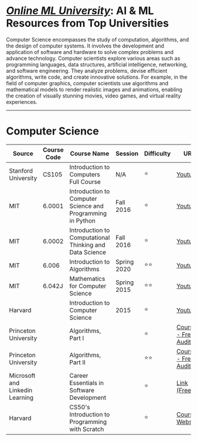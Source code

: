 # [***Online ML University***]((https://github.com/azminewasi/online-ml-university/)): **AI & ML Resources from Top Universities**
Computer Science encompasses the study of computation, algorithms, and the design of computer systems. It involves the development and application of software and hardware to solve complex problems and advance technology. Computer scientists explore various areas such as programming languages, data structures, artificial intelligence, networking, and software engineering. They analyze problems, devise efficient algorithms, write code, and create innovative solutions. For example, in the field of computer graphics, computer scientists use algorithms and mathematical models to render realistic images and animations, enabling the creation of visually stunning movies, video games, and virtual reality experiences.




---


# **Computer Science**
| Source | Course Code | Course Name | Session | Difficulty | URL |
| --- | --- | --- | --- | --- | --- |
| Stanford University |  CS105 | Introduction to Computers Full Course | N/A | ⭐ | [Youtube](https://youtube.com/watch?v=Qpw-udshXdM&list=PLoROMvodv4rPzLcXBhbCFt8ahPrQGFSmN&pp=iAQB) |
| MIT |  6.0001 | Introduction to Computer Science and Programming in Python | Fall 2016 | ⭐ | [Youtube](https://youtube.com/watch?v=nykOeWgQcHM&list=PLUl4u3cNGP63WbdFxL8giv4yhgdMGaZNA&pp=iAQB) |
| MIT |  6.0002 | Introduction to Computational Thinking and Data Science | Fall 2016 | ⭐ | [Youtube](https://youtube.com/watch?v=C1lhuz6pZC0&list=PLUl4u3cNGP619EG1wp0kT-7rDE_Az5TNd&pp=iAQB) |
| MIT |  6.006 | Introduction to Algorithms | Spring 2020 | ⭐⭐ | [Youtube](https://youtube.com/watch?v=ZA-tUyM_y7s&list=PLUl4u3cNGP63EdVPNLG3ToM6LaEUuStEY&pp=iAQB) |
| MIT |  6.042J | Mathematics for Computer Science | Spring 2015 | ⭐⭐ | [Youtube](https://youtube.com/watch?v=wIq4CssPoO0&list=PLUl4u3cNGP60UlabZBeeqOuoLuj_KNphQ&pp=iAQB) |
|  Harvard | | Introduction to Computer Science | 2015 | ⭐ | [Youtube](https://www.youtube.com/watch?v=zFenJJtAEzE&list=PL2SOU6wwxB0u5DBbFA2cjpKfdPzL3ruC1) |
| Princeton University | |  Algorithms, Part I | |⭐ |  [Coursera - Free Audit](https://www.coursera.org/learn/algorithms-part1) |
| Princeton University | | Algorithms, Part II  | |⭐⭐  | [Coursera - Free Audit](https://www.coursera.org/learn/algorithms-part2) |
| Microsoft and Linkedin Learning | | Career Essentials in Software Development | | ⭐ | [Link (Free)](https://www.linkedin.com/learning/paths/career-essentials-in-software-development-by-microsoft-and-linkedin)    |
| Harvard | | CS50's Introduction to Programming with Scratch ||  ⭐ | [Course Website](https://pll.harvard.edu/course/cs50s-introduction-programming-scratch) |

